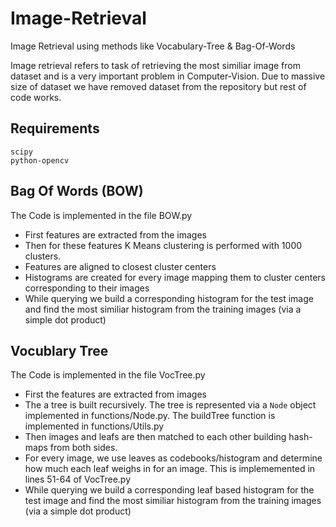 # Image-Retrieval
Image Retrieval using methods like Vocabulary-Tree & Bag-Of-Words

Image retrieval refers 	to task of retrieving the most similiar image from dataset and is a very important problem in Computer-Vision. Due to massive size of dataset we have removed dataset from the repository but rest of code works.

## Requirements
```
scipy
python-opencv
```

## Bag Of Words (BOW)
The Code is implemented in the file BOW.py
* First features are extracted from the images
* Then for these features K Means clustering is performed with 1000 clusters.
* Features are aligned to closest cluster centers
* Histograms are created for every image mapping them to cluster centers corresponding to their images
* While querying we build a corresponding histogram for the test image and find the most similiar histogram from the training images (via a simple dot product)

## Vocublary Tree
The Code is implemented in the file VocTree.py
* First the features are extracted from images
* The a tree is built recursively. The tree is represented via a `Node` object implemented in functions/Node.py. The buildTree function is implemented in functions/Utils.py
* Then images and leafs are then matched to each other building hash-maps from both sides.
* For every image, we use leaves as codebooks/histogram and determine how much each leaf weighs in for an image. This is implememented in lines 51-64 of VocTree.py
* While querying we build a corresponding leaf based histogram for the test image and find the most similiar histogram from the training images (via a simple dot product)